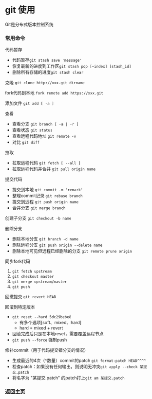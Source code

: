 # git 使用

Git是分布式版本控制系统

### 常用命令

代码暂存
* 代码暂存`git stash save 'message'`
* 恢复最新的进度到工作区`git stash pop [–index] [stash_id]`
* 删除所有存储的进度`git stash clear`

克隆 `git clone http://xxx.git dirname`

fork代码到本地 `fork remote add https://xxx.git`

添加文件 `git add [ -a ]`

查看
* 查看分支 `git branch [ -a | -r ]`
* 查看状态 `git status`
* 查看远程代码地址 `git remote -v`
* 对比 `git diff`

拉取
* 拉取远程代码 `git fetch [ --all ]`
* 拉取远程代码并合并 `git pull origin name`

提交代码
  * 提交到本地 `git commit -m 'remark'`
  * 整理commit记录 `git rebase branch`
  * 提交到远程 `git push origin name`
  * 合并分支 `git merge branch`

创建子分支 `git checkout -b name`

删除分支
* 删除本地分支 `git branch -d name`
* 删除远程分支 `git push origin --delete name`
* 删除本地可见但远程已经删除的分支 `git remote prune origin`


同步fork代码
  1. `git fetch upstream`
  2. `git checkout master`
  3. `git merge upstream/master`
  4. `git push`

回撤提交 `git revert HEAD`

回滚到特定版本 
* `git reset --hard 5dc29bebe8`
  * 有多个选项[soft、mixed、hard]
  * hard = mixed + revert
* 回滚完成后只是在本地reset，需要覆盖远程节点
* `git push --force` 强制push

修补commit（用于代码提交错分支的情况）
* 生成最近的4次（^数量）commit的patch `git format-patch HEAD^^^^`
* 检查patch：如果没有任何输出，则说明无冲突`git apply --check 某提交.patch`
* 将名字为 "某提交.patch" 的patch打上`git am 某提交.patch`

### [返回主页](/README.md)